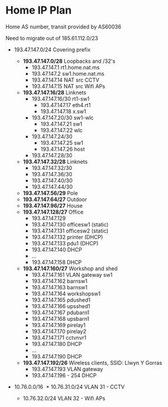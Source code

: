 # Home IP Plan

Home AS number, transit provided by AS60036

Need to migrate out of 185.61.112.0/23

* 193.47.147.0/24             Covering prefix
  * **193.47.147.0/28**           Loopbacks and /32's
    * 193.47.147.1            rt1.home.nat.ms
    * 193.47.147.2            sw1.home.nat.ms
    * 193.47.147.14           NAT src CCTV
    * 193.47.147.15           NAT src Wifi APs
  * **193.47.147.16/28**          Linknets
    * 193.47.147.16/30        rt1-sw1
      * 193.47.147.17         eth4.rt1
      * 193.47.147.18         x.sw1
    * 193.47.147.20/30        sw1-wlc
      * 193.47.147.21         sw1
      * 193.47.147.22         wlc
    * 193.47.147.24/30
      * 193.47.147.25         sw1
      * 193.47.147.26         host
    * 193.47.147.28/30
  * **193.47.147.32/28**          Linknets
    * 193.47.147.32/30
    * 193.47.147.36/30
    * 193.47.147.40/30
    * 193.47.147.44/30
  * **193.47.147.56/29**          Pole
  * **193.47.147.64/27**          Outdoor
  * **193.47.147.96/27**          House
  * **193.47.147.128/27**         Office
    * 193.47.147.129 
    * 193.47.147.130          officesw1 (static)
    * 193.47.147.131          officesw2 (static)
    * 193.47.147.132          printer (DHCP)
    * 193.47.147.133          pdu1 (DHCP)
    * 193.47.147.140          DHCP
    * ...
    * 193.47.147.158          DHCP
  * **193.47.147.160/27**         Workshop and shed
    * 193.47.147.161          VLAN gateway sw1
    * 193.47.147.162          barnsw1
    * 193.47.147.163          barnsw1
    * 193.47.147.164          workshopsw1
    * 193.47.147.165          pdushed1
    * 193.47.147.166          upsshed1
    * 193.47.147.167          pdubarn1
    * 193.47.147.168          upsbarn1
    * 193.47.147.169          pirelay1
    * 193.47.147.170          pirelay2
    * 193.47.147.171          cctvnvr1
    * 193.47.147.180          DHCP
    * ...
    * 193.47.147.190          DHCP
  * **193.47.147.192/26**         Wireless clients, SSID: Llwyn Y Gorras
    * 193.47.147.193          VLAN gateway
    * 193.47.147.196 - 254    DHCP

* 10.76.0.0/16
  * 10.76.31.0/24     VLAN 31 - CCTV
  * 10.76.32.0/24     VLAN 32 - Wifi APs
